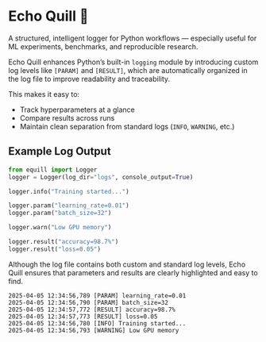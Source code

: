 # Echo Quill 📜

A structured, intelligent logger for Python workflows — especially useful for ML experiments, benchmarks, and reproducible research.

Echo Quill enhances Python’s built-in `logging` module by introducing custom log levels like `[PARAM]` and `[RESULT]`, which are automatically organized in the log file to improve readability and traceability.

This makes it easy to:

- Track hyperparameters at a glance
- Compare results across runs
- Maintain clean separation from standard logs (`INFO`, `WARNING`, etc.)

## Example Log Output

```py
from equill import Logger
logger = Logger(log_dir="logs", console_output=True)

logger.info("Training started...")

logger.param("learning_rate=0.01")
logger.param("batch_size=32")

logger.warn("Low GPU memory")

logger.result("accuracy=98.7%")
logger.result("loss=0.05")
```

Although the log file contains both custom and standard log levels, Echo Quill ensures that parameters and results are clearly highlighted and easy to find.

```paintxt
2025-04-05 12:34:56,789 [PARAM] learning_rate=0.01
2025-04-05 12:34:56,790 [PARAM] batch_size=32
2025-04-05 12:34:57,772 [RESULT] accuracy=98.7%
2025-04-05 12:34:57,773 [RESULT] loss=0.05
2025-04-05 12:34:56,780 [INFO] Training started...
2025-04-05 12:34:56,793 [WARNING] Low GPU memory
```
